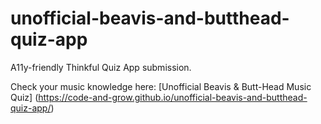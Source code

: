 # unofficial-beavis-and-butthead-quiz-app

A11y-friendly Thinkful Quiz App submission.

Check your music knowledge here:
[Unofficial Beavis & Butt-Head Music Quiz] (https://code-and-grow.github.io/unofficial-beavis-and-butthead-quiz-app/)

